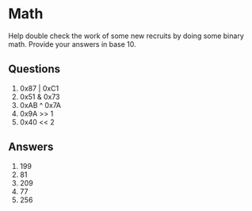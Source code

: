 # Math
Help double check the work of some new recruits by doing some binary math. Provide your answers in base 10.

## Questions
1. 0x87  |  0xC1	
2. 0x51  &  0x73	
3. 0xAB  ^  0x7A
4. 0x9A  >>  1
5. 0x40  <<  2 

## Answers
1. 199
2. 81
3. 209
4. 77
5. 256
